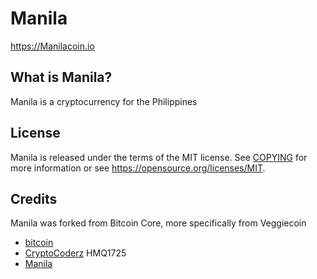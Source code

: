 Manila
============

https://Manilacoin.io

What is Manila?
---------------------

Manila is a cryptocurrency for the Philippines

License
-------

Manila is released under the terms of the MIT license. See [COPYING](COPYING) for more
information or see https://opensource.org/licenses/MIT.

Credits
-------

Manila was forked from Bitcoin Core, more specifically from Veggiecoin
* [bitcoin](https://github.com/bitcoin/bitcoin)
* [CryptoCoderz](https://github.com/CryptoCoderz/Espers.git) HMQ1725
* [Manila](https://github.com/Oskii/Manila)
